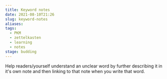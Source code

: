 ```yaml
---
title: Keyword notes
date: 2021-08-10T21:26
slug: keyword-notes
aliases:
tags:
  - PKM
  - zettelkasten
  - learning
  - notes
stage: budding
---
```


Help readers/yourself understand an unclear word by further describing it in it's own note and then linking to that note when you write that word.

